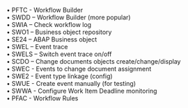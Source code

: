 •	PFTC - Workflow Builder\
•	SWDD – Workflow Builder (more popular)\
•	SWIA – Check workflow log\
•	SWO1 – Business object repository\
•	SE24 – ABAP Business object\
•	SWEL – Event trace\
•	SWELS – Switch event trace on/off\
•	SCDO – Change documents objects create/change/display\
•	SWEC - Events to change document assignment\
•	SWE2 - Event type linkage (config)\
• SWUE - Create event manually (for testing)\
• SWWA - Configure Work Item Deadline monitoring\
• PFAC - Workflow Rules
